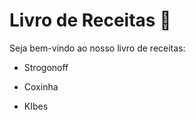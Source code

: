 # Livro de Receitas :book:

Seja bem-vindo ao nosso livro de receitas:

- Strogonoff

- Coxinha

- KIbes

  ​